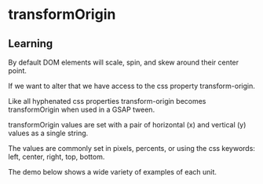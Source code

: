 <style>
code, pre {
  font-size: 0.9rem;
}
</style>

# transformOrigin

## Learning
By default DOM elements will scale, spin, and skew around their center point.

If we want to alter that we have access to the css property transform-origin. 

Like all hyphenated css properties transform-origin becomes transformOrigin when used in a GSAP tween.

transformOrigin values are set with a pair of horizontal (x) and vertical (y) values as a single string.

The values are commonly set in pixels, percents, or using the css keywords: left, center, right, top, bottom.

The demo below shows a wide variety of examples of each unit.